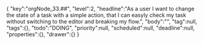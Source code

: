 {
"key":"orgNode_33.##",
"level":2,
"headline":"As a user I want to change the state of a task with a simple action, that I can easyly check my task without switching to the editor and breaking my flow.",
"body":"",
"tag":null,
"tags":{},
"todo":"DOING",
"priority":null,
"scheduled":null,
"deadline":null,
"properties":{},
"drawer":{}
}